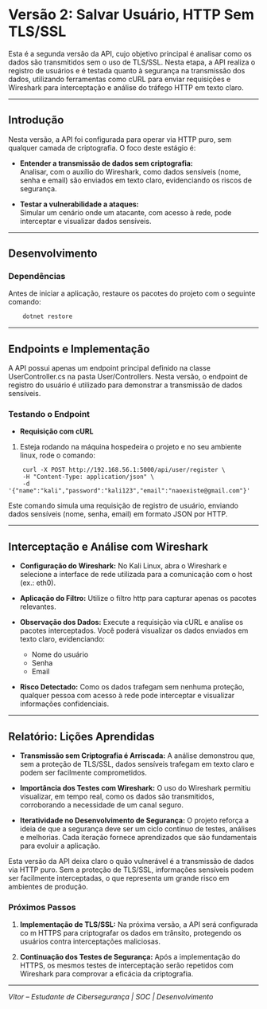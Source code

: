 # Versão 2: Salvar Usuário, HTTP Sem TLS/SSL

Esta é a segunda versão da API, cujo objetivo principal é analisar como os dados são transmitidos sem o uso de TLS/SSL. Nesta etapa, a API realiza o registro de usuários e é testada quanto à segurança na transmissão dos dados, utilizando ferramentas como cURL para enviar requisições e Wireshark para interceptação e análise do tráfego HTTP em texto claro.

---

## Introdução

Nesta versão, a API foi configurada para operar via HTTP puro, sem qualquer camada de criptografia. O foco deste estágio é:

- **Entender a transmissão de dados sem criptografia:**  
  Analisar, com o auxílio do Wireshark, como dados sensíveis (nome, senha e email) são enviados em texto claro, evidenciando os riscos de segurança.

- **Testar a vulnerabilidade a ataques:**  
  Simular um cenário onde um atacante, com acesso à rede, pode interceptar e visualizar dados sensíveis.

---

## Desenvolvimento

### Dependências

Antes de iniciar a aplicação, restaure os pacotes do projeto com o seguinte comando:

```bash
    dotnet restore
```

---

## Endpoints e Implementação

A API possui apenas um endpoint principal definido na classe UserController.cs na pasta User/Controllers. Nesta versão, o endpoint de registro do usuário é utilizado para demonstrar a transmissão de dados sensíveis.

### Testando o Endpoint

- **Requisição com cURL**

1. Esteja rodando na máquina hospedeira o projeto e no seu ambiente linux, rode o comando:

```
    curl -X POST http://192.168.56.1:5000/api/user/register \
    -H "Content-Type: application/json" \
    -d '{"name":"kali","password":"kali123","email":"naoexiste@gmail.com"}'
```

Este comando simula uma requisição de registro de usuário, enviando dados sensíveis (nome, senha, email) em formato JSON por HTTP.

---

## Interceptação e Análise com Wireshark

- **Configuração do Wireshark:** No Kali Linux, abra o Wireshark e selecione a interface de rede utilizada para a comunicação com o host (ex.: eth0).

- **Aplicação do Filtro:** Utilize o filtro http para capturar apenas os pacotes relevantes.

- **Observação dos Dados:** Execute a requisição via cURL e analise os pacotes interceptados. Você poderá visualizar os dados enviados em texto claro, evidenciando:
    - Nome do usuário
    - Senha
    - Email

- **Risco Detectado:** Como os dados trafegam sem nenhuma proteção, qualquer pessoa com acesso à rede pode interceptar e visualizar informações confidenciais.

---

## Relatório: Lições Aprendidas

- **Transmissão sem Criptografia é Arriscada:** A análise demonstrou que, sem a proteção de TLS/SSL, dados sensíveis trafegam em texto claro e podem ser facilmente comprometidos.

- **Importância dos Testes com Wireshark:** O uso do Wireshark permitiu visualizar, em tempo real, como os dados são transmitidos, corroborando a necessidade de um canal seguro.

- **Iteratividade no Desenvolvimento de Segurança:** O projeto reforça a ideia de que a segurança deve ser um ciclo contínuo de testes, análises e melhorias. Cada iteração fornece aprendizados que são fundamentais para evoluir a aplicação.

Esta versão da API deixa claro o quão vulnerável é a transmissão de dados via HTTP puro. Sem a proteção de TLS/SSL, informações sensíveis podem ser facilmente interceptadas, o que representa um grande risco em ambientes de produção.

### Próximos Passos

1. **Implementação de TLS/SSL:** Na próxima versão, a API será configurada co   m HTTPS para criptografar os dados em trânsito, protegendo os usuários contra interceptações maliciosas.

2. **Continuação dos Testes de Segurança:** Após a implementação do HTTPS, os mesmos testes de interceptação serão repetidos com Wireshark para comprovar a eficácia da criptografia.

---

*Vítor – Estudante de Cibersegurança | SOC | Desenvolvimento*